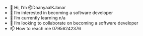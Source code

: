 - 👋 Hi, I’m @DaanyaalKJanar
- 👀 I’m interested in becoming a software developer 
- 🌱 I’m currently learning n/a
- 💞️ I’m looking to collaborate on becoming a software developer 
- 📫 How to reach me 07956242376

<!---
DaanyaalKJanar/DaanyaalKJanar is a ✨ special ✨ repository because its `README.md` (this file) appears on your GitHub profile.
You can click the Preview link to take a look at your changes.
--->
